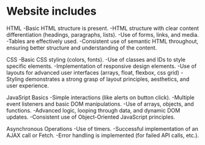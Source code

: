 # Website includes

HTML
-Basic HTML structure is present.
-HTML structure with clear content differentiation (headings, paragraphs, lists).
-Use of forms, links, and media.
-Tables are effectively used.
-Consistent use of semantic HTML throughout, ensuring better structure and understanding of the content.


CSS
-Basic CSS styling (colors, fonts).
-Use of classes and IDs to style specific elements.
-Implementation of responsive design elements.
-Use of layouts for advanced user interfaces (arrays, float, flexbox, css grid)
-Styling demonstrates a strong grasp of layout principles, aesthetics, and user experience.


JavaSript Basics
-Simple interactions (like alerts on button click).
-Multiple event listeners and basic DOM manipulations.
-Use of arrays, objects, and functions.
-Advanced logic, looping through data, and dynamic DOM updates.
-Consistent use of Object-Oriented JavaScript principles.


Asynchronous Operations
-Use of timers.
-Successful implementation of an AJAX call or Fetch.
-Error handling is implemented (for failed API calls, etc.).
